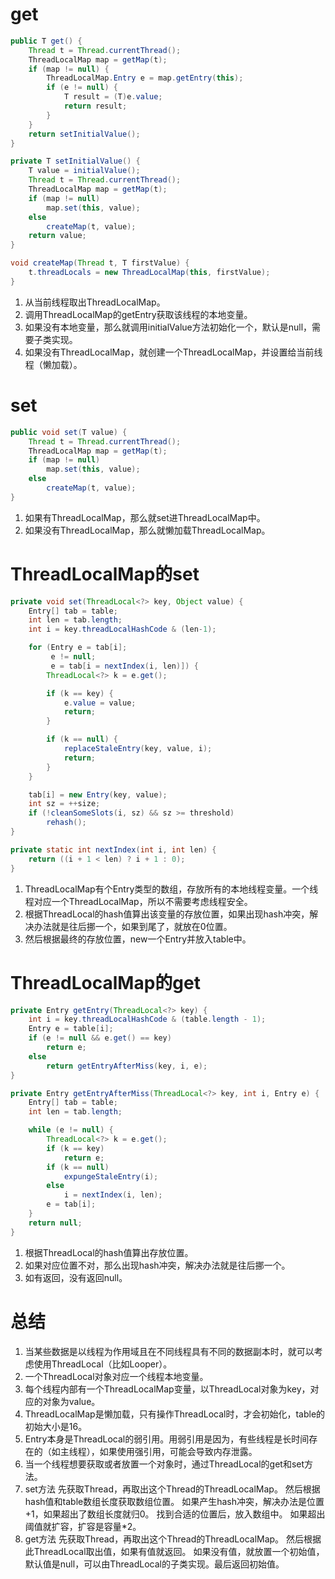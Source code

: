 # get

```java
public T get() {
    Thread t = Thread.currentThread();
    ThreadLocalMap map = getMap(t);
    if (map != null) {
        ThreadLocalMap.Entry e = map.getEntry(this);
        if (e != null) {
            T result = (T)e.value;
            return result;
        }
    }
    return setInitialValue();
}
```

```java
private T setInitialValue() {
    T value = initialValue();
    Thread t = Thread.currentThread();
    ThreadLocalMap map = getMap(t);
    if (map != null)
        map.set(this, value);
    else
        createMap(t, value);
    return value;
}
```

```java
void createMap(Thread t, T firstValue) {
    t.threadLocals = new ThreadLocalMap(this, firstValue);
}
```

1.   从当前线程取出ThreadLocalMap。
2.   调用ThreadLocalMap的getEntry获取该线程的本地变量。
3.   如果没有本地变量，那么就调用initialValue方法初始化一个，默认是null，需要子类实现。
4.   如果没有ThreadLocalMap，就创建一个ThreadLocalMap，并设置给当前线程（懒加载）。

# set

```java
public void set(T value) {
    Thread t = Thread.currentThread();
    ThreadLocalMap map = getMap(t);
    if (map != null)
        map.set(this, value);
    else
        createMap(t, value);
}
```

1.   如果有ThreadLocalMap，那么就set进ThreadLocalMap中。
2.   如果没有ThreadLocalMap，那么就懒加载ThreadLocalMap。

# ThreadLocalMap的set

```java
private void set(ThreadLocal<?> key, Object value) {
    Entry[] tab = table;
    int len = tab.length;
    int i = key.threadLocalHashCode & (len-1);

    for (Entry e = tab[i];
         e != null;
         e = tab[i = nextIndex(i, len)]) {
        ThreadLocal<?> k = e.get();

        if (k == key) {
            e.value = value;
            return;
        }

        if (k == null) {
            replaceStaleEntry(key, value, i);
            return;
        }
    }

    tab[i] = new Entry(key, value);
    int sz = ++size;
    if (!cleanSomeSlots(i, sz) && sz >= threshold)
        rehash();
}
```

```java
private static int nextIndex(int i, int len) {
    return ((i + 1 < len) ? i + 1 : 0);
}
```

1.   ThreadLocalMap有个Entry类型的数组，存放所有的本地线程变量。一个线程对应一个ThreadLocalMap，所以不需要考虑线程安全。
2.   根据ThreadLocal的hash值算出该变量的存放位置，如果出现hash冲突，解决办法就是往后挪一个，如果到尾了，就放在0位置。
3.   然后根据最终的存放位置，new一个Entry并放入table中。

# ThreadLocalMap的get

```java
private Entry getEntry(ThreadLocal<?> key) {
    int i = key.threadLocalHashCode & (table.length - 1);
    Entry e = table[i];
    if (e != null && e.get() == key)
        return e;
    else
        return getEntryAfterMiss(key, i, e);
}

private Entry getEntryAfterMiss(ThreadLocal<?> key, int i, Entry e) {
    Entry[] tab = table;
    int len = tab.length;

    while (e != null) {
        ThreadLocal<?> k = e.get();
        if (k == key)
            return e;
        if (k == null)
            expungeStaleEntry(i);
        else
            i = nextIndex(i, len);
        e = tab[i];
    }
    return null;
}
```

1.   根据ThreadLocal的hash值算出存放位置。
2.   如果对应位置不对，那么出现hash冲突，解决办法就是往后挪一个。
3.   如有返回，没有返回null。

# 总结

1.   当某些数据是以线程为作用域且在不同线程具有不同的数据副本时，就可以考虑使用ThreadLocal（比如Looper）。
2.   一个ThreadLocal对象对应一个线程本地变量。
3.   每个线程内部有一个ThreadLocalMap变量，以ThreadLocal对象为key，对应的对象为value。
4.   ThreadLocalMap是懒加载，只有操作ThreadLocal时，才会初始化，table的初始大小是16。
5.   Entry本身是ThreadLocal的弱引用。用弱引用是因为，有些线程是长时间存在的（如主线程），如果使用强引用，可能会导致内存泄露。
6.   当一个线程想要获取或者放置一个对象时，通过ThreadLocal的get和set方法。
7.   set方法
      先获取Thread，再取出这个Thread的ThreadLocalMap。 
      然后根据hash值和table数组长度获取数组位置。 如果产生hash冲突，解决办法是位置+1，如果超出了数组长度就归0。 
      找到合适的位置后，放入数组中。
      如果超出阈值就扩容，扩容是容量*2。
8.   get方法
      先获取Thread，再取出这个Thread的ThreadLocalMap。
      然后根据此ThreadLocal取出值，如果有值就返回。
      如果没有值，就放置一个初始值，默认值是null，可以由ThreadLocal的子类实现。最后返回初始值。